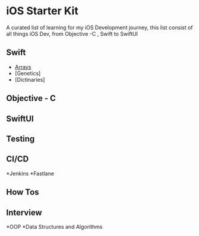 # iOS Starter Kit

A curated list of learning for my iOS Development journey, this list consist of all things iOS Dev, from Objective -C , Swift to SwiftUI

## Swift
* [Arrays](https://github.com/jrasmusson/ios-starter-kit/blob/master/basics/Array/README.md)
* [Genetics]
* [Dictinaries]

## Objective - C

## SwiftUI

## Testing 

## CI/CD
*Jenkins
*Fastlane

## How Tos

## Interview
*OOP
*Data Structures and Algorithms



